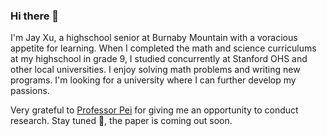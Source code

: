 ### Hi there 👋
I'm Jay Xu, a highschool senior at Burnaby Mountain with a voracious appetite for learning. When I completed the math and science curriculums at my highschool in grade 9, I studied concurrently at Stanford OHS and other local universities. I enjoy solving math problems and writing new programs. I'm looking for a university where I can further develop my passions. 

Very grateful to [Professor Pei](https://ece.duke.edu/faculty/jian-pei) for giving me an opportunity to conduct research.
Stay tuned 🎵, the paper is coming out soon. 

<!--
**JXu2023/JXu2023** is a ✨ _special_ ✨ repository because its `README.md` (this file) appears on your GitHub profile.

Here are some ideas to get you started:

- 🔭 I’m currently working on ...
- 🌱 I’m currently learning ...
- 👯 I’m looking to collaborate on ...
- 🤔 I’m looking for help with ...
- 💬 Ask me about ...
- 📫 How to reach me: ...
- 😄 Pronouns: ...
- ⚡ Fun fact: ...
-->
